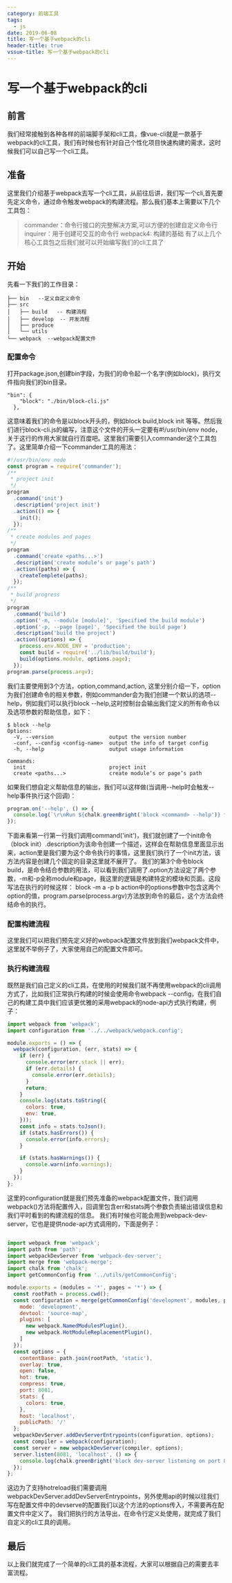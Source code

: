 ```yaml
---
category: 前端工具
tags:
  - js
date: 2019-06-08
title: 写一个基于webpack的cli
header-title: true
vssue-title: 写一个基于webpack的cli
---
```

# 写一个基于webpack的cli

## 前言
我们经常接触到各种各样的前端脚手架和cli工具，像vue-cli就是一款基于webpack的cli工具，我们有时候也有针对自己个性化项目快速构建的需求，这时候我们可以自己写一个cli工具。
## 准备
这里我们介绍基于webpack去写一个cli工具，从前往后讲，我们写一个cli,首先要先定义命令，通过命令触发webpack的构建流程。那么我们基本上需要以下几个工具包：
> commander：命令行接口的完整解决方案,可以方便的创建自定义命令行
> inquirer：用于创建可交互的命令行
> webpack4: 构建的基础
有了以上几个核心工具包之后我们就可以开始编写我们的cli工具了
## 开始
先看一下我们的工作目录：

```
├── bin   --定义自定义命令
├── src
│   ├── build   -- 构建流程
│   ├── develop  -- 开发流程
│   ├── produce
│   └── utils
└── webpack  --webpack配置文件
```

### 配置命令
打开package.json,创建bin字段，为我们的命令起一个名字(例如block)，执行文件指向我们的bin目录。
```
"bin": {
    "block": "./bin/block-cli.js"
  },
```
这意味着我们的命令是以block开头的，例如block build,block init 等等。然后我们进行block-cli.js的编写，注意这个文件的开头一定要有#!/usr/bin/env node，关于这行的作用大家就自行百度吧。这里我们需要引入commander这个工具包了。这里简单介绍一下commander工具的用法：

```javascript
#!/usr/bin/env node
const program = require('commander');
/**
 * project init
 */
program
  .command('init')
  .description('project init')
  .action(() => {
    init();
  });
/**
 * create modules and pages
 */
program
  .command('create <paths...>')
  .description('create module‘s or page’s path')
  .action((paths) => {
    createTemplete(paths);
  });
/**
 * build progress
 */
program
  .command('build')
  .option('-m, --module [module]', 'Specified the build module')
  .option('-p, --page [page]', 'Specified the build page')
  .description('build the project')
  .action((options) => {
    process.env.NODE_ENV = 'production';
    const build = require('../lib/build/build');
    build(options.module, options.page);
  });
program.parse(process.argv);
```
我们主要使用到3个方法，option,command,action, 这里分别介绍一下，option为我们创建命令的相关参数，例如commander会为我们创建一个默认的选项--help，例如我们可以执行block --help,这时控制台会输出我们定义的所有命令以及选项参数的帮助信息，如下：
```
$ block --help 
Options:
  -V, --version                  output the version number
  -conf, --config <config-name>  output the info of target config
  -h, --help                     output usage information

Commands:
  init                           project init
  create <paths...>              create module‘s or page’s path

```
如果我们想自定义帮助信息的输出，我们可以这样做(当调用--help时会触发--help事件执行这个回调)：
```javascript
program.on('--help', () => {
  console.log(`\r\nRun ${chalk.greenBright('block <command> --help')} for detailed usage of given command.`);
});
```
下面来看第一行第一行我们调用command('init')，我们就创建了一个init命令（block init）.description为该命令创建一个描述，这样会在帮助信息里面显示出来，action里是我们要为这个命令执行的事情，这里我们执行了一个init方法，该方法内容是创建几个固定的目录这里就不展开了。
我们的第3个命令block build，是命令结合参数的用法，可以看到我们调用了.option方法设定了两个参数，-m和-p全称module和page，我这里的逻辑是构建特定的模块和页面。这段写法在执行的时候这样：
block -m a -p b
action中的options参数中包含这两个option的值，program.parse(process.argv)方法放到命令的最后，这个方法会终结命令的执行。
### 配置构建流程
这里我们可以把我们预先定义好的webpack配置文件放到我们webpack文件中，这里就不举例子了，大家使用自己的配置文件即可。
### 执行构建流程
既然是我们自己定义的cli工具，在使用的时候我们就不再使用webpack的cli调用方式了，比如我们正常执行构建的时候会使用命令webpack --config，在我们自己的构建工具中我们应该更优雅的采用webpack的node-api方式执行构建，例子：
```javascript
import webpack from 'webpack';
import configuration from '../../webpack/webpack.config';

module.exports = () => {
  webpack(configuration, (err, stats) => {
    if (err) {
      console.error(err.stack || err);
      if (err.details) {
        console.error(err.details);
      }
      return;
    }
    console.log(stats.toString({
      colors: true,
      env: true,
    }));
    const info = stats.toJson();
    if (stats.hasErrors()) {
      console.error(info.errors);
    }

    if (stats.hasWarnings()) {
      console.warn(info.warnings);
    }
  });
};
```
这里的configuration就是我们预先准备的webpack配置文件，我们调用webpack()方法将配置传入，回调里包含err和stats两个参数负责输出错误信息和我们平时看到的构建流程的信息。
我们有时候也可能会用到webpack-dev-server，它也是提供node-api方式调用的，下面是例子：
```javascript

import webpack from 'webpack';
import path from 'path';
import webpackDevServer from 'webpack-dev-server';
import merge from 'webpack-merge';
import chalk from 'chalk';
import getCommonConfig from '../utils/getCommonConfig';

module.exports = (modules = '*', pages = '*') => {
  const rootPath = process.cwd();
  const configuration = merge(getCommonConfig('development', modules, pages), {
    mode: 'development',
    devtool: 'source-map',
    plugins: [
      new webpack.NamedModulesPlugin(),
      new webpack.HotModuleReplacementPlugin(),
    ]
  });
  const options = {
    contentBase: path.join(rootPath, 'static'),
    overlay: true,
    open: false,
    hot: true,
    compress: true,
    port: 8081,
    stats: {
      colors: true,
    },
    host: 'localhost',
    publicPath: '/'
  };
  webpackDevServer.addDevServerEntrypoints(configuration, options);
  const compiler = webpack(configuration);
  const server = new webpackDevServer(compiler, options);
  server.listen(8081, 'localhost', () => {
    console.log(chalk.greenBright('block dev-server listening on port 8081'));
  });
};
```
这边为了支持hotreload我们需要调用 webpackDevServer.addDevServerEntrypoints，另外使用api的时候以往我们写在配置文件中的devserve的配置我们以这个方法的options传入，不需要再在配置文件中定义了。
我们把执行的方法导出，在命令行定义处使用，就完成了我们自定义的cli工具的调用。
## 最后
以上我们就完成了一个简单的cli工具的基本流程，大家可以根据自己的需要去丰富流程。